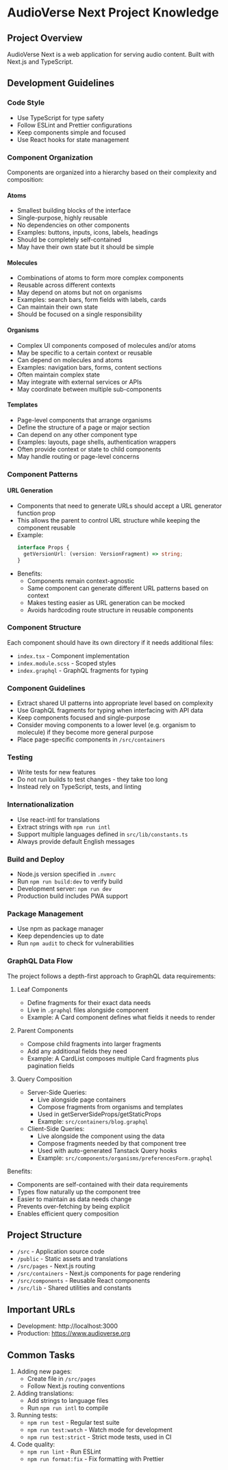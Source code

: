 # AudioVerse Next Project Knowledge

## Project Overview

AudioVerse Next is a web application for serving audio content. Built with Next.js and TypeScript.

## Development Guidelines

### Code Style

- Use TypeScript for type safety
- Follow ESLint and Prettier configurations
- Keep components simple and focused
- Use React hooks for state management

### Component Organization

Components are organized into a hierarchy based on their complexity and composition:

#### Atoms

- Smallest building blocks of the interface
- Single-purpose, highly reusable
- No dependencies on other components
- Examples: buttons, inputs, icons, labels, headings
- Should be completely self-contained
- May have their own state but it should be simple

#### Molecules

- Combinations of atoms to form more complex components
- Reusable across different contexts
- May depend on atoms but not on organisms
- Examples: search bars, form fields with labels, cards
- Can maintain their own state
- Should be focused on a single responsibility

#### Organisms

- Complex UI components composed of molecules and/or atoms
- May be specific to a certain context or reusable
- Can depend on molecules and atoms
- Examples: navigation bars, forms, content sections
- Often maintain complex state
- May integrate with external services or APIs
- May coordinate between multiple sub-components

#### Templates

- Page-level components that arrange organisms
- Define the structure of a page or major section
- Can depend on any other component type
- Examples: layouts, page shells, authentication wrappers
- Often provide context or state to child components
- May handle routing or page-level concerns

### Component Patterns

#### URL Generation
- Components that need to generate URLs should accept a URL generator function prop
- This allows the parent to control URL structure while keeping the component reusable
- Example:
  ```typescript
  interface Props {
    getVersionUrl: (version: VersionFragment) => string;
  }
  ```
- Benefits:
  - Components remain context-agnostic
  - Same component can generate different URL patterns based on context
  - Makes testing easier as URL generation can be mocked
  - Avoids hardcoding route structure in reusable components

### Component Structure

Each component should have its own directory if it needs additional files:

- `index.tsx` - Component implementation
- `index.module.scss` - Scoped styles
- `index.graphql` - GraphQL fragments for typing

### Component Guidelines

- Extract shared UI patterns into appropriate level based on complexity
- Use GraphQL fragments for typing when interfacing with API data
- Keep components focused and single-purpose
- Consider moving components to a lower level (e.g. organism to molecule) if they become more general purpose
- Place page-specific components in `/src/containers`

### Testing

- Write tests for new features
- Do not run builds to test changes - they take too long
- Instead rely on TypeScript, tests, and linting

### Internationalization

- Use react-intl for translations
- Extract strings with `npm run intl`
- Support multiple languages defined in `src/lib/constants.ts`
- Always provide default English messages

### Build and Deploy

- Node.js version specified in `.nvmrc`
- Run `npm run build:dev` to verify build
- Development server: `npm run dev`
- Production build includes PWA support

### Package Management

- Use npm as package manager
- Keep dependencies up to date
- Run `npm audit` to check for vulnerabilities

### GraphQL Data Flow

The project follows a depth-first approach to GraphQL data requirements:

1. Leaf Components

   - Define fragments for their exact data needs
   - Live in `.graphql` files alongside component
   - Example: A Card component defines what fields it needs to render

2. Parent Components

   - Compose child fragments into larger fragments
   - Add any additional fields they need
   - Example: A CardList composes multiple Card fragments plus pagination fields

3. Query Composition
   - Server-Side Queries:
     - Live alongside page containers
     - Compose fragments from organisms and templates
     - Used in getServerSideProps/getStaticProps
     - Example: `src/containers/blog.graphql`
   - Client-Side Queries:
     - Live alongside the component using the data
     - Compose fragments needed by that component tree
     - Used with auto-generated Tanstack Query hooks
     - Example: `src/components/organisms/preferencesForm.graphql`

Benefits:

- Components are self-contained with their data requirements
- Types flow naturally up the component tree
- Easier to maintain as data needs change
- Prevents over-fetching by being explicit
- Enables efficient query composition

## Project Structure

- `/src` - Application source code
- `/public` - Static assets and translations
- `/src/pages` - Next.js routing
- `/src/containers` - Next.js components for page rendering
- `/src/components` - Reusable React components
- `/src/lib` - Shared utilities and constants

## Important URLs

- Development: http://localhost:3000
- Production: https://www.audioverse.org

## Common Tasks

1. Adding new pages:
   - Create file in `/src/pages`
   - Follow Next.js routing conventions
2. Adding translations:
   - Add strings to language files
   - Run `npm run intl` to compile
3. Running tests:
   - `npm run test` - Regular test suite
   - `npm run test:watch` - Watch mode for development
   - `npm run test:strict` - Strict mode tests, used in CI
4. Code quality:
   - `npm run lint` - Run ESLint
   - `npm run format:fix` - Fix formatting with Prettier
